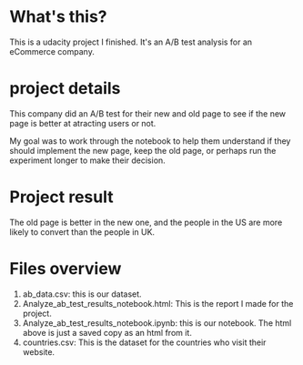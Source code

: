 # What's this?

This is a udacity project I finished. It's an A/B test analysis for an eCommerce company.

# project details

This company did an A/B test for their new and old page to see if the new page is better at atracting users or not.

My goal was to work through the notebook to help them understand if they should implement the new page, keep the old page, or perhaps run the experiment longer to make their decision.

# Project result

The old page is better in the new one, and the people in the US are more likely to convert than the people in UK.

# Files overview

1. ab_data.csv: this is our dataset.
2. Analyze_ab_test_results_notebook.html: This is the report I made for the project.
3. Analyze_ab_test_results_notebook.ipynb: this is our notebook. The html above is just a saved copy as an html from it.
4. countries.csv: This is the dataset for the countries who visit their website.
